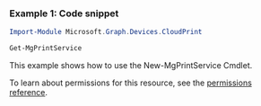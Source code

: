 ### Example 1: Code snippet

```powershellImport-Module Microsoft.Graph.Devices.CloudPrint

Get-MgPrintService
```
This example shows how to use the New-MgPrintService Cmdlet.
To learn about permissions for this resource, see the [permissions reference](/graph/permissions-reference).

